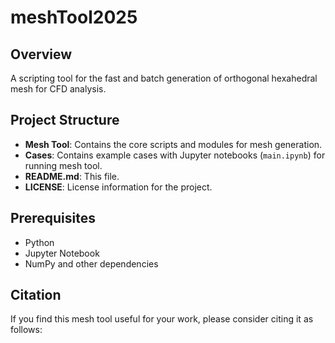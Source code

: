# meshTool2025

## Overview
A scripting tool for the fast and batch generation of orthogonal hexahedral mesh for CFD analysis.

## Project Structure
- **Mesh Tool**: Contains the core scripts and modules for mesh generation.
- **Cases**: Contains example cases with Jupyter notebooks (`main.ipynb`) for running mesh tool.
- **README.md**: This file.
- **LICENSE**: License information for the project.

## Prerequisites
- Python
- Jupyter Notebook
- NumPy and other dependencies

## Citation
If you find this mesh tool useful for your work, please consider citing it as follows:

